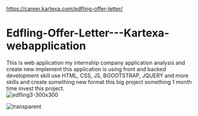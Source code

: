 https://career.kartexa.com/edfling-offer-letter/
# Edfling-Offer-Letter---Kartexa-webapplication
This is web application my internship company application analysis and create new implement this application is using front and backed development skill use HTML, CSS, JS, BOOOTSTRAP, JQUERY and more skills and create something new format this big project something 1 month time invest this project.   
![edfling3-300x300](https://github.com/20BCE11035/Edfling-Offer-Letter---Kartexa-webapplication/assets/153983455/927ca43c-c1e6-4271-af8f-1c2c4df644e7)

![transparent](https://github.com/20BCE11035/Edfling-Offer-Letter---Kartexa-webapplication/assets/153983455/a51f7c0c-474c-417c-b595-f02fe5bd686f)
